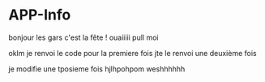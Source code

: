 # APP-Info
bonjour les gars 
c'est la fête !
ouaiiiii
pull moi
 
oklm je renvoi le code pour la premiere fois 
jte le renvoi une deuxième fois 

je modifie une tposieme fois 
 hjlhpohpom
weshhhhhh
